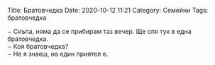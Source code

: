 Title: Братовчедка
Date: 2020-10-12 11:21
Category: Семейни
Tags: братовчедка

&minus; Скъпа, няма да се прибирам таз вечер. Ще спя тук в една братовчедка.  
&minus; Коя братовчедка?  
&minus; Не я знаеш, на един приятел е.  
